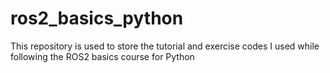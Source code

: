 # ros2_basics_python
This repository is used to store the tutorial and exercise codes I used while following the ROS2 basics course for Python
